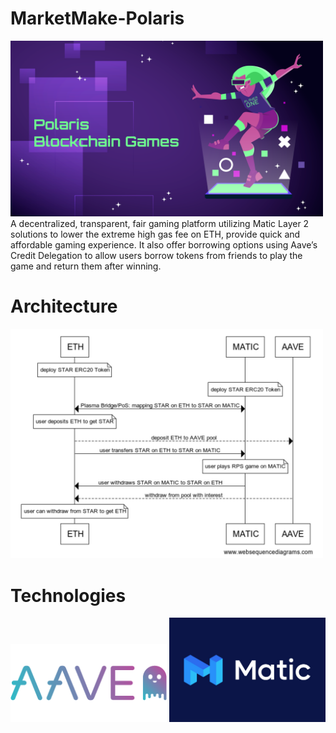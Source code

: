 # MarketMake-Polaris
<img src="./imgs/coverpic.PNG" width="500">
A decentralized, transparent, fair gaming platform utilizing Matic Layer 2 solutions to lower the extreme high gas fee on ETH, provide quick and affordable gaming experience. It also offer borrowing options using Aave’s Credit Delegation to allow users borrow tokens from friends to play the game and return them after winning.

# Architecture
<img src="./imgs/arch.jpg" width="500">


# Technologies
<img src="./imgs/aave.png" width="250">
<img src="./imgs/matic.jpeg" width="250">
